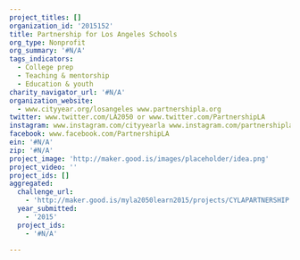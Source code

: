 ```yaml
---
project_titles: []
organization_id: '2015152'
title: Partnership for Los Angeles Schools
org_type: Nonprofit
org_summary: '#N/A'
tags_indicators:
  - College prep
  - Teaching & mentorship
  - Education & youth
charity_navigator_url: '#N/A'
organization_website:
  - www.cityyear.org/losangeles www.partnershipla.org
twitter: www.twitter.com/LA2050 or www.twitter.com/PartnershipLA
instagram: www.instagram.com/cityyearla www.instagram.com/partnershipla
facebook: www.facebook.com/PartnershipLA
ein: '#N/A'
zip: '#N/A'
project_image: 'http://maker.good.is/images/placeholder/idea.png'
project_video: ''
project_ids: []
aggregated:
  challenge_url:
    - 'http://maker.good.is/myla2050learn2015/projects/CYLAPARTNERSHIP.html'
  year_submitted:
    - '2015'
  project_ids:
    - '#N/A'

---
```

